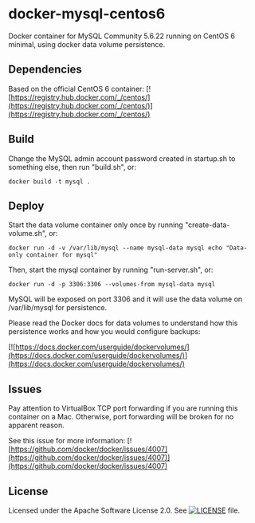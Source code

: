 # docker-mysql-centos6 

Docker container for MySQL Community 5.6.22 running on CentOS 6 minimal, using docker data volume persistence.

## Dependencies

Based on the official CentOS 6 container: [![https://registry.hub.docker.com/_/centos/](https://registry.hub.docker.com/_/centos/)](https://registry.hub.docker.com/_/centos/)

## Build

Change the MySQL admin account password created in startup.sh to something else, then run "build.sh", or:
```
docker build -t mysql .
```

## Deploy

Start the data volume container only once by running "create-data-volume.sh", or:
```
docker run -d -v /var/lib/mysql --name mysql-data mysql echo "Data-only container for mysql"
```

Then, start the mysql container by running "run-server.sh", or:
```
docker run -d -p 3306:3306 --volumes-from mysql-data mysql
```

MySQL will be exposed on port 3306 and it will use the data volume on /var/lib/mysql for persistence.

Please read the Docker docs for data volumes to understand how this persistence works and how you would configure backups:

[![https://docs.docker.com/userguide/dockervolumes/](https://docs.docker.com/userguide/dockervolumes/)](https://docs.docker.com/userguide/dockervolumes/)

## Issues

Pay attention to VirtualBox TCP port forwarding if you are running this container on a Mac. Otherwise, port forwarding will be broken for no apparent reason.

See this issue for more information: [![https://github.com/docker/docker/issues/4007](https://github.com/docker/docker/issues/4007)](https://github.com/docker/docker/issues/4007)

## License

Licensed under the Apache Software License 2.0. See [![LICENSE](LICENSE)](LICENSE) file.
